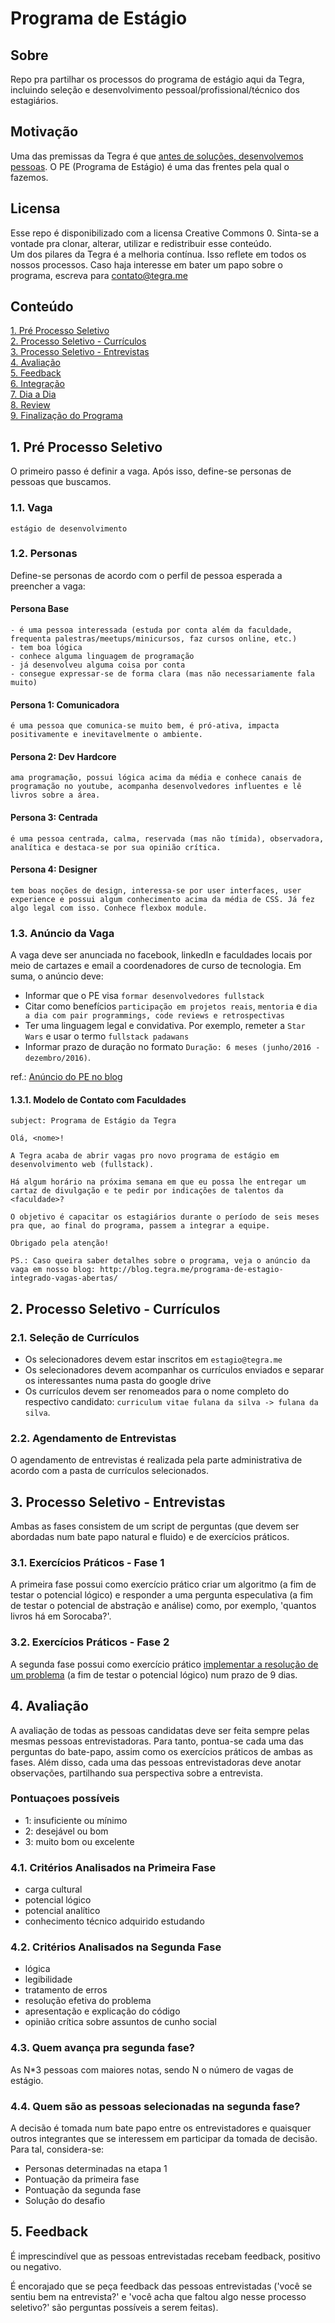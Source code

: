 # Programa de Estágio

## Sobre
Repo pra partilhar os processos do programa de estágio aqui da Tegra, incluindo seleção e desenvolvimento pessoal/profissional/técnico dos estagiários.

## Motivação
Uma das premissas da Tegra é que [antes de soluções, desenvolvemos pessoas](http://blog.tegra.me/desenvolvendo-pessoas). O PE (Programa de Estágio) é uma das frentes pela qual o fazemos.

## Licensa
Esse repo é disponibilizado com a licensa Creative Commons 0. Sinta-se a vontade pra clonar, alterar, utilizar e redistribuir esse conteúdo.  
Um dos pilares da Tegra é a melhoria contínua. Isso reflete em todos os nossos processos. Caso haja interesse em bater um papo sobre o programa, escreva para [contato@tegra.me](mailto:contato@tegra.me)  

## Conteúdo
[1. Pré Processo Seletivo](#)  
[2. Processo Seletivo - Currículos](#)  
[3. Processo Seletivo - Entrevistas](#)  
[4. Avaliação](#)  
[5. Feedback](#)  
[6. Integração](#)  
[7. Dia a Dia](#)  
[8. Review](#)  
[9. Finalização do Programa](#)  


## 1. Pré Processo Seletivo
O primeiro passo é definir a vaga. Após isso, define-se personas de pessoas que buscamos.

### 1.1. Vaga
```estágio de desenvolvimento```

### 1.2. Personas
Define-se personas de acordo com o perfil de pessoa esperada a preencher a vaga:

#### Persona Base
```
- é uma pessoa interessada (estuda por conta além da faculdade, frequenta palestras/meetups/minicursos, faz cursos online, etc.)
- tem boa lógica
- conhece alguma linguagem de programação
- já desenvolveu alguma coisa por conta
- consegue expressar-se de forma clara (mas não necessariamente fala muito)
```

#### Persona 1: Comunicadora
```
é uma pessoa que comunica-se muito bem, é pró-ativa, impacta positivamente e inevitavelmente o ambiente.
```

#### Persona 2: Dev Hardcore
```
ama programação, possui lógica acima da média e conhece canais de programação no youtube, acompanha desenvolvedores influentes e lê livros sobre a área.
```

#### Persona 3: Centrada
```
é uma pessoa centrada, calma, reservada (mas não tímida), observadora, analítica e destaca-se por sua opinião crítica.
```

#### Persona 4: Designer
```
tem boas noções de design, interessa-se por user interfaces, user experience e possui algum conhecimento acima da média de CSS. Já fez algo legal com isso. Conhece flexbox module.
```

### 1.3. Anúncio da Vaga
A vaga deve ser anunciada no facebook, linkedIn e faculdades locais por meio de cartazes e email a coordenadores de curso de tecnologia. Em suma, o anúncio deve:  
- Informar que o PE visa ```formar desenvolvedores fullstack```    
- Citar como benefícios ```participação em projetos reais```, ```mentoria``` e ```dia a dia com pair programmings, code reviews e retrospectivas```  
- Ter uma linguagem legal e convidativa. Por exemplo, remeter a ```Star Wars``` e usar o termo ```fullstack padawans```  
- Informar prazo de duração no formato ```Duração: 6 meses (junho/2016 - dezembro/2016)```.  

ref.: [Anúncio do PE no blog](http://blog.tegra.me/programa-de-estagio-integrado-vagas-abertas/)

#### 1.3.1. Modelo de Contato com Faculdades
```subject: Programa de Estágio da Tegra```  
```
Olá, <nome>!

A Tegra acaba de abrir vagas pro novo programa de estágio em desenvolvimento web (fullstack).

Há algum horário na próxima semana em que eu possa lhe entregar um cartaz de divulgação e te pedir por indicações de talentos da <faculdade>?

O objetivo é capacitar os estagiários durante o período de seis meses pra que, ao final do programa, passem a integrar a equipe.

Obrigado pela atenção!

PS.: Caso queira saber detalhes sobre o programa, veja o anúncio da vaga em nosso blog: http://blog.tegra.me/programa-de-estagio-integrado-vagas-abertas/
```  

## 2. Processo Seletivo - Currículos  

### 2.1. Seleção de Currículos
- Os selecionadores devem estar inscritos em ```estagio@tegra.me```
- Os selecionadores devem acompanhar os currículos enviados e separar os interessantes numa pasta do google drive
- Os currículos devem ser renomeados para o nome completo do respectivo candidato: ```curriculum vitae fulana da silva -> fulana da silva```.

### 2.2. Agendamento de Entrevistas
O agendamento de entrevistas é realizada pela parte administrativa de acordo com a pasta de currículos selecionados.

## 3. Processo Seletivo - Entrevistas
Ambas as fases consistem de um script de perguntas (que devem ser abordadas num bate papo natural e fluido) e de exercícios práticos.

### 3.1. Exercícios Práticos - Fase 1
A primeira fase possui como exercício prático criar um algoritmo (a fim de testar o potencial lógico) e responder a uma pergunta especulativa (a fim de testar o potencial de abstração e análise) como, por exemplo, 'quantos livros há em Sorocaba?'.

### 3.2. Exercícios Práticos - Fase 2
A segunda fase possui como exercício prático [implementar a resolução de um problema](https://github.com/tegraoss/TrabalheNaTegra) (a fim de testar o potencial lógico) num prazo de 9 dias.

## 4. Avaliação
A avaliação de todas as pessoas candidatas deve ser feita sempre pelas mesmas pessoas entrevistadoras. Para tanto, pontua-se cada uma das perguntas do bate-papo, assim como os exercícios práticos de ambas as fases. Além disso, cada uma das pessoas entrevistadoras deve anotar observações, partilhando sua perspectiva sobre a entrevista.  

### Pontuaçoes possíveis  
- 1: insuficiente ou mínimo  
- 2: desejável ou bom  
- 3: muito bom ou excelente   

### 4.1. Critérios Analisados na Primeira Fase
- carga cultural    
- potencial lógico  
- potencial analítico  
- conhecimento técnico adquirido estudando  

### 4.2. Critérios Analisados na Segunda Fase
- lógica  
- legibilidade  
- tratamento de erros  
- resolução efetiva do problema  
- apresentação e explicação do código  
- opinião crítica sobre assuntos de cunho social  

### 4.3. Quem avança pra segunda fase?
As N*3 pessoas com maiores notas, sendo N o número de vagas de estágio.

### 4.4. Quem são as pessoas selecionadas na segunda fase?
A decisão é tomada num bate papo entre os entrevistadores e quaisquer outros integrantes que se interessem em participar da tomada de decisão. Para tal, considera-se:
- Personas determinadas na etapa 1  
- Pontuação da primeira fase  
- Pontuação da segunda fase  
- Solução do desafio  

## 5. Feedback
É imprescindível que as pessoas entrevistadas recebam feedback, positivo ou negativo.

É encorajado que se peça feedback das pessoas entrevistadas ('você se sentiu bem na entrevista?' e 'você acha que faltou algo nesse processo seletivo?' são perguntas possíveis a serem feitas).
